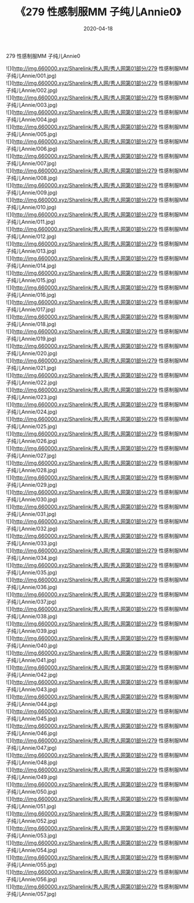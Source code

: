 ﻿---
layout: post
title:  《279 性感制服MM 子纯儿Annie0》
date:   2020-04-18
img: http://img.660000.xyz/Sharelink/秀人网/秀人网第01部分/279 性感制服MM 子纯儿Annie0/000.jpg
categories: [美女, 清纯, 唯美]
---

279 性感制服MM 子纯儿Annie0

  ![](http://img.660000.xyz/Sharelink/秀人网/秀人网第01部分/279 性感制服MM 子纯儿Annie/001.jpg) <br> ![](http://img.660000.xyz/Sharelink/秀人网/秀人网第01部分/279 性感制服MM 子纯儿Annie/002.jpg) <br> ![](http://img.660000.xyz/Sharelink/秀人网/秀人网第01部分/279 性感制服MM 子纯儿Annie/003.jpg) <br> ![](http://img.660000.xyz/Sharelink/秀人网/秀人网第01部分/279 性感制服MM 子纯儿Annie/004.jpg) <br> ![](http://img.660000.xyz/Sharelink/秀人网/秀人网第01部分/279 性感制服MM 子纯儿Annie/005.jpg) <br> ![](http://img.660000.xyz/Sharelink/秀人网/秀人网第01部分/279 性感制服MM 子纯儿Annie/006.jpg) <br> ![](http://img.660000.xyz/Sharelink/秀人网/秀人网第01部分/279 性感制服MM 子纯儿Annie/007.jpg) <br> ![](http://img.660000.xyz/Sharelink/秀人网/秀人网第01部分/279 性感制服MM 子纯儿Annie/008.jpg) <br> ![](http://img.660000.xyz/Sharelink/秀人网/秀人网第01部分/279 性感制服MM 子纯儿Annie/009.jpg) <br> ![](http://img.660000.xyz/Sharelink/秀人网/秀人网第01部分/279 性感制服MM 子纯儿Annie/010.jpg) <br> ![](http://img.660000.xyz/Sharelink/秀人网/秀人网第01部分/279 性感制服MM 子纯儿Annie/011.jpg) <br> ![](http://img.660000.xyz/Sharelink/秀人网/秀人网第01部分/279 性感制服MM 子纯儿Annie/012.jpg) <br> ![](http://img.660000.xyz/Sharelink/秀人网/秀人网第01部分/279 性感制服MM 子纯儿Annie/013.jpg) <br> ![](http://img.660000.xyz/Sharelink/秀人网/秀人网第01部分/279 性感制服MM 子纯儿Annie/014.jpg) <br> ![](http://img.660000.xyz/Sharelink/秀人网/秀人网第01部分/279 性感制服MM 子纯儿Annie/015.jpg) <br> ![](http://img.660000.xyz/Sharelink/秀人网/秀人网第01部分/279 性感制服MM 子纯儿Annie/016.jpg) <br> ![](http://img.660000.xyz/Sharelink/秀人网/秀人网第01部分/279 性感制服MM 子纯儿Annie/017.jpg) <br> ![](http://img.660000.xyz/Sharelink/秀人网/秀人网第01部分/279 性感制服MM 子纯儿Annie/018.jpg) <br> ![](http://img.660000.xyz/Sharelink/秀人网/秀人网第01部分/279 性感制服MM 子纯儿Annie/019.jpg) <br> ![](http://img.660000.xyz/Sharelink/秀人网/秀人网第01部分/279 性感制服MM 子纯儿Annie/020.jpg) <br> ![](http://img.660000.xyz/Sharelink/秀人网/秀人网第01部分/279 性感制服MM 子纯儿Annie/021.jpg) <br> ![](http://img.660000.xyz/Sharelink/秀人网/秀人网第01部分/279 性感制服MM 子纯儿Annie/022.jpg) <br> ![](http://img.660000.xyz/Sharelink/秀人网/秀人网第01部分/279 性感制服MM 子纯儿Annie/023.jpg) <br> ![](http://img.660000.xyz/Sharelink/秀人网/秀人网第01部分/279 性感制服MM 子纯儿Annie/024.jpg) <br> ![](http://img.660000.xyz/Sharelink/秀人网/秀人网第01部分/279 性感制服MM 子纯儿Annie/025.jpg) <br> ![](http://img.660000.xyz/Sharelink/秀人网/秀人网第01部分/279 性感制服MM 子纯儿Annie/026.jpg) <br> ![](http://img.660000.xyz/Sharelink/秀人网/秀人网第01部分/279 性感制服MM 子纯儿Annie/027.jpg) <br> ![](http://img.660000.xyz/Sharelink/秀人网/秀人网第01部分/279 性感制服MM 子纯儿Annie/028.jpg) <br> ![](http://img.660000.xyz/Sharelink/秀人网/秀人网第01部分/279 性感制服MM 子纯儿Annie/029.jpg) <br> ![](http://img.660000.xyz/Sharelink/秀人网/秀人网第01部分/279 性感制服MM 子纯儿Annie/030.jpg) <br> ![](http://img.660000.xyz/Sharelink/秀人网/秀人网第01部分/279 性感制服MM 子纯儿Annie/031.jpg) <br> ![](http://img.660000.xyz/Sharelink/秀人网/秀人网第01部分/279 性感制服MM 子纯儿Annie/032.jpg) <br> ![](http://img.660000.xyz/Sharelink/秀人网/秀人网第01部分/279 性感制服MM 子纯儿Annie/033.jpg) <br> ![](http://img.660000.xyz/Sharelink/秀人网/秀人网第01部分/279 性感制服MM 子纯儿Annie/034.jpg) <br> ![](http://img.660000.xyz/Sharelink/秀人网/秀人网第01部分/279 性感制服MM 子纯儿Annie/035.jpg) <br> ![](http://img.660000.xyz/Sharelink/秀人网/秀人网第01部分/279 性感制服MM 子纯儿Annie/036.jpg) <br> ![](http://img.660000.xyz/Sharelink/秀人网/秀人网第01部分/279 性感制服MM 子纯儿Annie/037.jpg) <br> ![](http://img.660000.xyz/Sharelink/秀人网/秀人网第01部分/279 性感制服MM 子纯儿Annie/038.jpg) <br> ![](http://img.660000.xyz/Sharelink/秀人网/秀人网第01部分/279 性感制服MM 子纯儿Annie/039.jpg) <br> ![](http://img.660000.xyz/Sharelink/秀人网/秀人网第01部分/279 性感制服MM 子纯儿Annie/040.jpg) <br> ![](http://img.660000.xyz/Sharelink/秀人网/秀人网第01部分/279 性感制服MM 子纯儿Annie/041.jpg) <br> ![](http://img.660000.xyz/Sharelink/秀人网/秀人网第01部分/279 性感制服MM 子纯儿Annie/042.jpg) <br> ![](http://img.660000.xyz/Sharelink/秀人网/秀人网第01部分/279 性感制服MM 子纯儿Annie/043.jpg) <br> ![](http://img.660000.xyz/Sharelink/秀人网/秀人网第01部分/279 性感制服MM 子纯儿Annie/044.jpg) <br> ![](http://img.660000.xyz/Sharelink/秀人网/秀人网第01部分/279 性感制服MM 子纯儿Annie/045.jpg) <br> ![](http://img.660000.xyz/Sharelink/秀人网/秀人网第01部分/279 性感制服MM 子纯儿Annie/046.jpg) <br> ![](http://img.660000.xyz/Sharelink/秀人网/秀人网第01部分/279 性感制服MM 子纯儿Annie/047.jpg) <br> ![](http://img.660000.xyz/Sharelink/秀人网/秀人网第01部分/279 性感制服MM 子纯儿Annie/048.jpg) <br> ![](http://img.660000.xyz/Sharelink/秀人网/秀人网第01部分/279 性感制服MM 子纯儿Annie/049.jpg) <br> ![](http://img.660000.xyz/Sharelink/秀人网/秀人网第01部分/279 性感制服MM 子纯儿Annie/050.jpg) <br> ![](http://img.660000.xyz/Sharelink/秀人网/秀人网第01部分/279 性感制服MM 子纯儿Annie/051.jpg) <br> ![](http://img.660000.xyz/Sharelink/秀人网/秀人网第01部分/279 性感制服MM 子纯儿Annie/052.jpg) <br> ![](http://img.660000.xyz/Sharelink/秀人网/秀人网第01部分/279 性感制服MM 子纯儿Annie/053.jpg) <br> ![](http://img.660000.xyz/Sharelink/秀人网/秀人网第01部分/279 性感制服MM 子纯儿Annie/054.jpg) <br> ![](http://img.660000.xyz/Sharelink/秀人网/秀人网第01部分/279 性感制服MM 子纯儿Annie/055.jpg) <br> ![](http://img.660000.xyz/Sharelink/秀人网/秀人网第01部分/279 性感制服MM 子纯儿Annie/056.jpg) <br> ![](http://img.660000.xyz/Sharelink/秀人网/秀人网第01部分/279 性感制服MM 子纯儿Annie/057.jpg) <br>